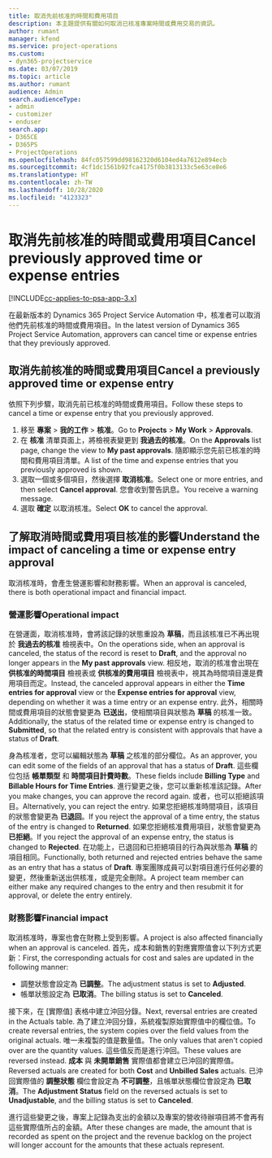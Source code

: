```yaml
---
title: 取消先前核准的時間和費用項目
description: 本主題提供有關如何取消已核准專案時間或費用交易的資訊。
author: rumant
manager: kfend
ms.service: project-operations
ms.custom:
- dyn365-projectservice
ms.date: 03/07/2019
ms.topic: article
ms.author: rumant
audience: Admin
search.audienceType:
- admin
- customizer
- enduser
search.app:
- D365CE
- D365PS
- ProjectOperations
ms.openlocfilehash: 84fc057599dd98162320d6104ed4a7612e894ecb
ms.sourcegitcommit: 4cf1dc1561b92fca4175f0b3813133c5e63ce8e6
ms.translationtype: HT
ms.contentlocale: zh-TW
ms.lasthandoff: 10/28/2020
ms.locfileid: "4123323"
---
```

# <a name="cancel-previously-approved-time-or-expense-entries"></a><span data-ttu-id="4f417-103">取消先前核准的時間或費用項目</span><span class="sxs-lookup"><span data-stu-id="4f417-103">Cancel previously approved time or expense entries</span></span>

[!INCLUDE[cc-applies-to-psa-app-3.x](../includes/cc-applies-to-psa-app-3x.md)]

<span data-ttu-id="4f417-104">在最新版本的 Dynamics 365 Project Service Automation 中，核准者可以取消他們先前核准的時間或費用項目。</span><span class="sxs-lookup"><span data-stu-id="4f417-104">In the latest version of Dynamics 365 Project Service Automation, approvers can cancel time or expense entries that they previously approved.</span></span>

## <a name="cancel-a-previously-approved-time-or-expense-entry"></a><span data-ttu-id="4f417-105">取消先前核准的時間或費用項目</span><span class="sxs-lookup"><span data-stu-id="4f417-105">Cancel a previously approved time or expense entry</span></span>

<span data-ttu-id="4f417-106">依照下列步驟，取消先前已核准的時間或費用項目。</span><span class="sxs-lookup"><span data-stu-id="4f417-106">Follow these steps to cancel a time or expense entry that you previously approved.</span></span>

1. <span data-ttu-id="4f417-107">移至 **專案** \> **我的工作** \> **核准**。</span><span class="sxs-lookup"><span data-stu-id="4f417-107">Go to **Projects** \> **My Work** \> **Approvals**.</span></span>
2. <span data-ttu-id="4f417-108">在 **核准** 清單頁面上，將檢視表變更到 **我過去的核准**。</span><span class="sxs-lookup"><span data-stu-id="4f417-108">On the **Approvals** list page, change the view to **My past approvals**.</span></span> <span data-ttu-id="4f417-109">隨即顯示您先前已核准的時間和費用項目清單。</span><span class="sxs-lookup"><span data-stu-id="4f417-109">A list of the time and expense entries that you previously approved is shown.</span></span>
3. <span data-ttu-id="4f417-110">選取一個或多個項目，然後選擇 **取消核准**。</span><span class="sxs-lookup"><span data-stu-id="4f417-110">Select one or more entries, and then select **Cancel approval**.</span></span> <span data-ttu-id="4f417-111">您會收到警告訊息。</span><span class="sxs-lookup"><span data-stu-id="4f417-111">You receive a warning message.</span></span>
4. <span data-ttu-id="4f417-112">選取 **確定** 以取消核准。</span><span class="sxs-lookup"><span data-stu-id="4f417-112">Select **OK** to cancel the approval.</span></span>

## <a name="understand-the-impact-of-canceling-a-time-or-expense-entry-approval"></a><span data-ttu-id="4f417-113">了解取消時間或費用項目核准的影響</span><span class="sxs-lookup"><span data-stu-id="4f417-113">Understand the impact of canceling a time or expense entry approval</span></span>

<span data-ttu-id="4f417-114">取消核准時，會產生營運影響和財務影響。</span><span class="sxs-lookup"><span data-stu-id="4f417-114">When an approval is canceled, there is both operational impact and financial impact.</span></span>

### <a name="operational-impact"></a><span data-ttu-id="4f417-115">營運影響</span><span class="sxs-lookup"><span data-stu-id="4f417-115">Operational impact</span></span>

<span data-ttu-id="4f417-116">在營運面，取消核准時，會將該記錄的狀態重設為 **草稿**，而且該核准已不再出現於 **我過去的核准** 檢視表中。</span><span class="sxs-lookup"><span data-stu-id="4f417-116">On the operations side, when an approval is canceled, the status of the record is reset to **Draft**, and the approval no longer appears in the **My past approvals** view.</span></span> <span data-ttu-id="4f417-117">相反地，取消的核准會出現在 **供核准的時間項目** 檢視表或 **供核准的費用項目** 檢視表中，視其為時間項目還是費用項目而定。</span><span class="sxs-lookup"><span data-stu-id="4f417-117">Instead, the canceled approval appears in either the **Time entries for approval** view or the **Expense entries for approval** view, depending on whether it was a time entry or an expense entry.</span></span> <span data-ttu-id="4f417-118">此外，相關時間或費用項目的狀態會變更為 **已送出**，使相關項目與狀態為 **草稿** 的核准一致。</span><span class="sxs-lookup"><span data-stu-id="4f417-118">Additionally, the status of the related time or expense entry is changed to **Submitted**, so that the related entry is consistent with approvals that have a status of **Draft**.</span></span>

<span data-ttu-id="4f417-119">身為核准者，您可以編輯狀態為 **草稿** 之核准的部分欄位。</span><span class="sxs-lookup"><span data-stu-id="4f417-119">As an approver, you can edit some of the fields of an approval that has a status of **Draft**.</span></span> <span data-ttu-id="4f417-120">這些欄位包括 **帳單類型** 和 **時間項目計費時數**。</span><span class="sxs-lookup"><span data-stu-id="4f417-120">These fields include **Billing Type** and **Billable Hours for Time Entries**.</span></span> <span data-ttu-id="4f417-121">進行變更之後，您可以重新核准該記錄。</span><span class="sxs-lookup"><span data-stu-id="4f417-121">After you make changes, you can approve the record again.</span></span> <span data-ttu-id="4f417-122">或者，也可以拒絕該項目。</span><span class="sxs-lookup"><span data-stu-id="4f417-122">Alternatively, you can reject the entry.</span></span> <span data-ttu-id="4f417-123">如果您拒絕核准時間項目，該項目的狀態會變更為 **已退回**。</span><span class="sxs-lookup"><span data-stu-id="4f417-123">If you reject the approval of a time entry, the status of the entry is changed to **Returned**.</span></span> <span data-ttu-id="4f417-124">如果您拒絕核准費用項目，狀態會變更為 **已拒絕**。</span><span class="sxs-lookup"><span data-stu-id="4f417-124">If you reject the approval of an expense entry, the status is changed to **Rejected**.</span></span> <span data-ttu-id="4f417-125">在功能上，已退回和已拒絕項目的行為與狀態為 **草稿** 的項目相同。</span><span class="sxs-lookup"><span data-stu-id="4f417-125">Functionally, both returned and rejected entries behave the same as an entry that has a status of **Draft**.</span></span> <span data-ttu-id="4f417-126">專案團隊成員可以對項目進行任何必要的變更，然後重新送出供核准，或是完全刪除。</span><span class="sxs-lookup"><span data-stu-id="4f417-126">A project team member can either make any required changes to the entry and then resubmit it for approval, or delete the entry entirely.</span></span>

### <a name="financial-impact"></a><span data-ttu-id="4f417-127">財務影響</span><span class="sxs-lookup"><span data-stu-id="4f417-127">Financial impact</span></span>

<span data-ttu-id="4f417-128">取消核准時，專案也會在財務上受到影響。</span><span class="sxs-lookup"><span data-stu-id="4f417-128">A project is also affected financially when an approval is canceled.</span></span> <span data-ttu-id="4f417-129">首先，成本和銷售的對應實際值會以下列方式更新：</span><span class="sxs-lookup"><span data-stu-id="4f417-129">First, the corresponding actuals for cost and sales are updated in the following manner:</span></span>

- <span data-ttu-id="4f417-130">調整狀態會設定為 **已調整**。</span><span class="sxs-lookup"><span data-stu-id="4f417-130">The adjustment status is set to **Adjusted**.</span></span>
- <span data-ttu-id="4f417-131">帳單狀態設定為 **已取消**。</span><span class="sxs-lookup"><span data-stu-id="4f417-131">The billing status is set to **Canceled**.</span></span>

<span data-ttu-id="4f417-132">接下來，在 [實際值] 表格中建立沖回分錄。</span><span class="sxs-lookup"><span data-stu-id="4f417-132">Next, reversal entries are created in the Actuals table.</span></span> <span data-ttu-id="4f417-133">為了建立沖回分錄，系統複製原始實際值中的欄位值。</span><span class="sxs-lookup"><span data-stu-id="4f417-133">To create reversal entries, the system copies over the field values from the original actuals.</span></span> <span data-ttu-id="4f417-134">唯一未複製的值是數量值。</span><span class="sxs-lookup"><span data-stu-id="4f417-134">The only values that aren't copied over are the quantity values.</span></span> <span data-ttu-id="4f417-135">這些值反而是進行沖回。</span><span class="sxs-lookup"><span data-stu-id="4f417-135">These values are reversed instead.</span></span> <span data-ttu-id="4f417-136">**成本** 與 **未開單銷售** 實際值都會建立已沖回的實際值。</span><span class="sxs-lookup"><span data-stu-id="4f417-136">Reversed actuals are created for both **Cost** and **Unbilled Sales** actuals.</span></span> <span data-ttu-id="4f417-137">已沖回實際值的 **調整狀態** 欄位會設定為 **不可調整**，且帳單狀態欄位會設定為 **已取消**。</span><span class="sxs-lookup"><span data-stu-id="4f417-137">The **Adjustment Status** field on the reversed actuals is set to **Unadjustable**, and the billing status is set to **Canceled**.</span></span>

<span data-ttu-id="4f417-138">進行這些變更之後，專案上記錄為支出的金額以及專案的營收待辦項目將不會再有這些實際值所占的金額。</span><span class="sxs-lookup"><span data-stu-id="4f417-138">After these changes are made, the amount that is recorded as spent on the project and the revenue backlog on the project will longer account for the amounts that these actuals represent.</span></span>
